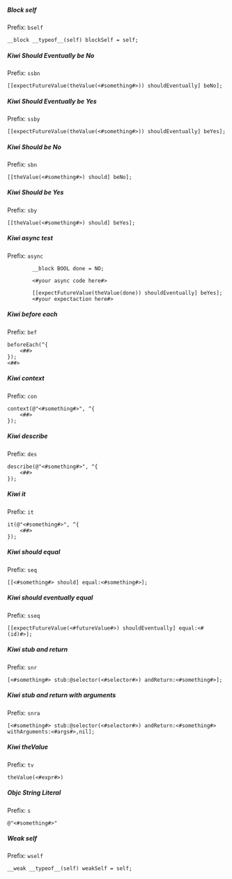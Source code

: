 ##### Block self
Prefix: `bself`
```objc
__block __typeof__(self) blockSelf = self;
```
##### Kiwi Should Eventually be No
Prefix: `ssbn`
```objc
[[expectFutureValue(theValue(<#something#>)) shouldEventually] beNo];
```
##### Kiwi Should Eventually be Yes
Prefix: `ssby`
```objc
[[expectFutureValue(theValue(<#something#>)) shouldEventually] beYes];
```
##### Kiwi Should be No
Prefix: `sbn`
```objc
[[theValue(<#something#>) should] beNo];
```
##### Kiwi Should be Yes
Prefix: `sby`
```objc
[[theValue(<#something#>) should] beYes];
```
##### Kiwi async test
Prefix: `async`
```objc
        __block BOOL done = NO;

        <#your async code here#>

        [[expectFutureValue(theValue(done)) shouldEventually] beYes];
        <#your expectaction here#>
```
##### Kiwi before each
Prefix: `bef`
```objc
beforeEach(^{
    <##>
});
<##>
```
##### Kiwi context
Prefix: `con`
```objc
context(@"<#something#>", ^{
    <##>
});
```
##### Kiwi describe
Prefix: `des`
```objc
describe(@"<#something#>", ^{
    <##>
});
```
##### Kiwi it
Prefix: `it`
```objc
it(@"<#something#>", ^{
    <##>
});
```
##### Kiwi should equal
Prefix: `seq`
```objc
[[<#something#> should] equal:<#something#>];
```
##### Kiwi should eventually equal
Prefix: `sseq`
```objc
[[expectFutureValue(<#futureValue#>) shouldEventually] equal:<#(id)#>];
```
##### Kiwi stub and return
Prefix: `snr`
```objc
[<#something#> stub:@selector(<#selector#>) andReturn:<#something#>];
```
##### Kiwi stub and return with arguments
Prefix: `snra`
```objc
[<#something#> stub:@selector(<#selector#>) andReturn:<#something#> withArguments:<#args#>,nil];
```
##### Kiwi theValue
Prefix: `tv`
```objc
theValue(<#expr#>)
```
##### Objc String Literal
Prefix: `s`
```objc
@"<#something#>"
```
##### Weak self
Prefix: `wself`
```objc
__weak __typeof__(self) weakSelf = self;
```

